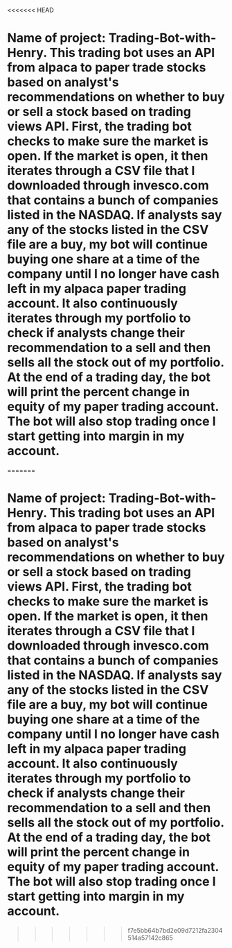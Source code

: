 <<<<<<< HEAD
# Name of project: Trading-Bot-with-Henry. This trading bot uses an API from alpaca to paper trade stocks based on analyst's recommendations on whether to buy or sell a stock based on trading views API. First, the trading bot checks to make sure the market is open. If the market is open, it then iterates through a CSV file that I downloaded through invesco.com that contains a bunch of companies listed in the NASDAQ. If analysts say any of the stocks listed in the CSV file are a buy, my bot will continue buying one share at a time of the company until I no longer have cash left in my alpaca paper trading account. It also continuously iterates through my portfolio to check if analysts change their recommendation to a sell and then sells all the stock out of my portfolio. At the end of a trading day, the bot will print the percent change in equity of my paper trading account. The bot will also stop trading once I start getting into margin in my account.
=======
# Name of project: Trading-Bot-with-Henry. This trading bot uses an API from alpaca to paper trade stocks based on analyst's recommendations on whether to buy or sell a stock based on trading views API. First, the trading bot checks to make sure the market is open. If the market is open, it then iterates through a CSV file that I downloaded through invesco.com that contains a bunch of companies listed in the NASDAQ. If analysts say any of the stocks listed in the CSV file are a buy, my bot will continue buying one share at a time of the company until I no longer have cash left in my alpaca paper trading account. It also continuously iterates through my portfolio to check if analysts change their recommendation to a sell and then sells all the stock out of my portfolio. At the end of a trading day, the bot will print the percent change in equity of my paper trading account. The bot will also stop trading once I start getting into margin in my account.
>>>>>>> f7e5bb64b7bd2e09d7212fa2304514a57142c865
